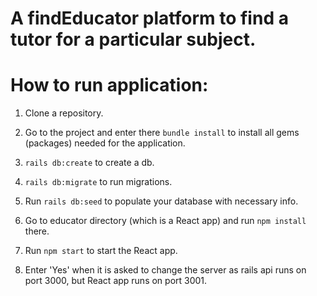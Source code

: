 <h1>A findEducator platform to find a tutor for a particular subject.</h1>

<h1>How to run application:</h1>

1. Clone a repository.

2. Go to the project and enter there `bundle install` to install all gems (packages) needed for the application.

3. `rails db:create` to create a db.

4. `rails db:migrate` to run migrations.

5. Run `rails db:seed` to populate your database with necessary info.

6. Go to educator directory (which is a React app) and run `npm install` there.

7. Run `npm start` to start the React app.

8. Enter 'Yes' when it is asked to change the server as rails api runs on port 3000, but React app runs on port 3001.
